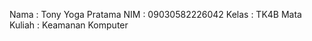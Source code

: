 Nama            : Tony Yoga Pratama
NIM             : 09030582226042
Kelas           : TK4B
Mata Kuliah     : Keamanan Komputer
